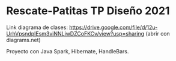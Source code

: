 # Rescate-Patitas TP Diseño 2021

Link diagrama de clases:
https://drive.google.com/file/d/12u-UrhVpsndpIEsm3viNNLiwDZCoFKCv/view?usp=sharing (abrir con diagrams.net)

Proyecto con Java Spark, Hibernate, HandleBars.
